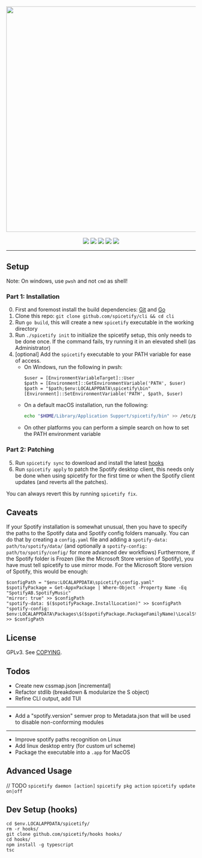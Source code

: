 <h3 align="center"><a href="https://spicetify.app/"><img src="https://i.imgur.com/iwcLITQ.png" width="600px"></a></h3>
<p align="center">
  <a href="https://goreportcard.com/report/github.com/spicetify/spicetify-cli"><img src="https://goreportcard.com/badge/github.com/spicetify/spicetify-cli"></a>
  <a href="https://github.com/spicetify/spicetify-cli/releases/latest"><img src="https://img.shields.io/github/release/spicetify/spicetify-cli/all.svg?colorB=97CA00?label=version"></a>
  <a href="https://github.com/spicetify/spicetify-cli/releases"><img src="https://img.shields.io/github/downloads/spicetify/spicetify-cli/total.svg?colorB=97CA00"></a>
  <a href="https://discord.gg/VnevqPp2Rr"><img src="https://img.shields.io/discord/842219447716151306?label=chat&logo=discord&logoColor=discord"></a>
  <a href="https://www.reddit.com/r/spicetify"><img src="https://img.shields.io/reddit/subreddit-subscribers/spicetify?logo=reddit"></a>
</p>

---

## Setup

Note: On windows, use `pwsh` and not `cmd` as shell!

### Part 1: Installation

0. First and foremost install the build dependencies: [Git](https://git-scm.com/downloads) and [Go](https://go.dev/doc/install)
1. Clone this repo: `git clone github.com/spicetify/cli && cd cli`
2. Run `go build`, this will create a new `spicetify` executable in the working directory
3. Run `./spicetify init` to initialize the spicetify setup, this only needs to be done once. If the command fails, try running it in an elevated shell (as Administrator)
4. [optional] Add the `spicetify` executable to your PATH variable for ease of access.
    - On Windows, run the following in pwsh:
        ```pwsh
        $user = [EnvironmentVariableTarget]::User
        $path = [Environment]::GetEnvironmentVariable('PATH', $user)
        $path = "$path;$env:LOCALAPPDATA\spicetify\bin"
        [Environment]::SetEnvironmentVariable('PATH', $path, $user)
        ```
    - On a default macOS installation, run the following:
        ```zsh
        echo "$HOME/Library/Application Support/spicetify/bin" >> /etc/paths
        ```
    - On other platforms you can perform a simple search on how to set the PATH environment variable

### Part 2: Patching

5. Run `spicetify sync` to download and install the latest [hooks](https://github.com/spicetify/hooks)
6. Run `spicetify apply` to patch the Spotify desktop client, this needs only be done
   when using spicetify for the first time or when the Spotify client updates (and reverts all the patches).

You can always revert this by running `spicetify fix`.

## Caveats

If your Spotify installation is somewhat unusual, then you have to specify the paths to the Spotify data and Spotify config folders manually.
You can do that by creating a `config.yaml` file and adding a `spotify-data: path/to/spotify/data/`
(and optionally a `spotify-config: path/to/spotify/config/` for more advanced dev workflows)
Furthermore, if the Spotify folder is Frozen (like the Microsoft Store version of Spotify), you have must tell spicetify to use mirror mode.
For the Microsoft Store version of Spotify, this would be enough:

```
$configPath = "$env:LOCALAPPDATA\spicetify\config.yaml"
$spotifyPackage = Get-AppxPackage | Where-Object -Property Name -Eq "SpotifyAB.SpotifyMusic"
"mirror: true" >> $configPath
"spotify-data: $($spotifyPackage.InstallLocation)" >> $configPath
"spotify-config: $env:LOCALAPPDATA\Packages\$($spotifyPackage.PackageFamilyName)\LocalState\Spotify\" >> $configPath
```

## License

GPLv3. See [COPYING](COPYING).

## Todos

-    Create new cssmap.json [incremental]
-    Refactor stdlib (breakdown & modularize the S object)
-    Refine CLI output, add TUI


---

-   Add a "spotify.version" semver prop to Metadata.json that will be used to disable non-conforming modules

---

-   Improve spotify paths recognition on Linux
-   Add linux desktop entry (for custom url scheme)
-   Package the executable into a `.app` for MacOS

## Advanced Usage

// TODO
`spicetify daemon [action]`
`spicetify pkg action`
`spicetify update on|off`

## Dev Setup (hooks)

```pwsh
cd $env.LOCALAPPDATA/spicetify/
rm -r hooks/
git clone github.com/spicetify/hooks hooks/
cd hooks/
npm install -g typescript
tsc
```
